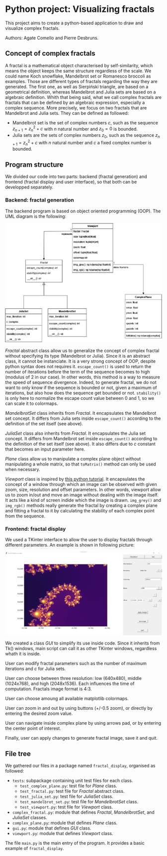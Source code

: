 # Python project: Visualizing fractals

This project aims to create a python-based application to draw and visualize complex fractals.

Authors: Agate Comello and Pierre Desbruns.

## Concept of complex fractals

A fractal is a mathematical object characterised by self-similarity, which means the object keeps the same structure regardless of the scale. We could name Koch snowflake, Mandelbrot set or Romanesco broccoli as examples. Those are different types of fractals regarding the way they are generated. The first one, as well as Sierpiński triangle, are based on a geometrical definition, whereas Mandelbrot and Julia sets are based on a algebraic definition.
Whith that being said, what we call complex fractals are fractals that can be defined by an algebraic expression, especially a complex sequence. More precisely, we focus on two fractals that are Mandelbrot and Julia sets. They can be defined as followed:

- Mandelbrot set is the set of complex numbers $c$, such as the sequence $z_{n+1}=z_n^2+c$ with $n$ natural number and $z_0=0$ is bounded.
- Julia sets are the sets of complex numbers $z_0$, such as the sequence $z_{n+1}=z_n^2+c$ with $n$ natural number and $c$ a fixed complex number is bounded.

## Program structure

We divided our code into two parts: backend (fractal generation) and frontend (fractal display and user interface), so that both can be developped separately.

### Backend: fractal generation

The backend program is based on object oriented programming (OOP). The UML diagram is the following:

![UML diagram](UML.png "UML diagram")

*Fractal* abstract class allow us to generalize the concept of complex fractal without specifying its type (Mandelbrot or Julia). Since it is an abstract class, it cannot be instanciate. It is a very strong concept of OOP, despite python syntax does not requires it. `escape_count()` is used to return the number of iterations before the term of the sequence becomes to high (modulus of 2 in our case). In other words, this method is a way to measure the speed of sequence divergence. Indeed, to generate fractal, we do not want to only know if the sequence is bounded or not, given a maximum of iterations, but also how does the sequence get bounded or not. `stability()` is only here to normalize the escape count value between 0 and 1, so we can scale it to colormaps.

*MandelbrotSet* class inherits from *Fractal*. It encapsulates the Mandelbrot set concept. It differs from Julia sets inside `escape_count()` according to the definition of the set itself (see above).

*JuliaSet* class also inherits from *Fractal*. It encapsulates the Julia set concept. It differs from Mandelbrot set inside `escape_count()` according to the definition of the set itself (see above). It also differs due to $c$ constant that becomes an input parameter here.

*Plane* class allow us to manipulate a complex plane object without manipulating a whole matrix, so that `toMatrix()` method can only be used when necessary.

*Viewport* class is inspired by [this python tutorial](https://realpython.com/mandelbrot-set-python/). It encapsulates the concept of a window through which an image can be observed with given zoom, size, resolution and offset parameters. In other words, viewport allow us to zoom in/out and move an image without dealing with the image itself. It acts like a kind of screen indide which the image is drawn. `img_grey()` and `img_rgb()` methods really generate the fractal by creating a complex plane and fitting a fractal to it by calculating the stability of each complex point from the sequence.

### Frontend: fractal display

We used a TKinter interface to allow the user to display fractals through different parameters. An example is shown in following picture:

![Example gui](gui_example.png "Example of user interface")

We created a class *GUI* to simplify its use inside code. Since it inherits from Tk() windows, main script can call it as other TKinter windows, regardless whath it is inside.

User can modify fractal parameters such as the number of maximum iterations and $c$ for Julia sets.

User can choose between three resolution: low (640x480), middle (1024x768), and high (2048x1536). Each influences the time of computation. Fractals image format is 4:3.

User can choose amoung all available matplotlib colormaps.

User can zoom in and out by using buttons (+/-0.5 zoom), or directly by entering the desired zoom value.

User can navigate inside complex plane by using arrows pad, or by entering the center point of interest.

Finally, user can apply changes to generate fractal image, save it and quit.

## File tree

We gathered our files in a package named `fractal_display`, organised as followed:

- `tests`: subpackage containing unit test files for each class.
	- `test_complex_plane.py`: test file for *Plane* class.
	- `test_fractal.py`: test file for *Fractal* abstract class.
	- `test_julia_set.py`: test file for *JuliaSet* class.
	- `test_mandelbrot_set.py`: test file for *MandelbrotSet* class.
	- `test_viewport.py`: test file for *Viewport* class.
- `complex_fractal.py`: module that defines *Fractal*, *MandelbrotSet*, and *JuliaSet* classes.
- `complex_plane.py`: module that defines *Plane* class.
- `gui.py`: module that defines *GUI* class.
- `viewport.py`: module that defines *Viewport* class.

The file `main.py` is the main entry of the program. It provides a basic example of `fractal_display`.